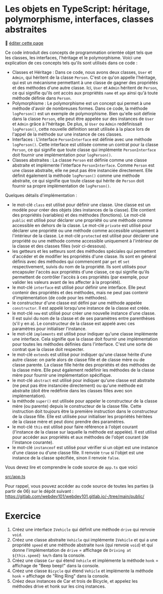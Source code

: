 # Les objets en TypeScript: héritage, polymorphisme, interfaces, classes abstraites

:memo: [éditer cette page](https://gitlab.com/-/ide/project/webdev101/webdev101.gitlab.io/edit/main/-/public/09_objects/README.md)

Ce code introduit des concepts de programmation orientée objet tels que les classes, les interfaces, l'héritage et le polymorphisme. Voici une explication de ces concepts tels qu'ils sont utilisés dans ce code :

- Classes et Héritage : Dans ce code, nous avons deux classes, `User` et `Admin`, qui héritent de la classe `Person`. C'est ce qu'on appelle l'héritage, qui est un mécanisme permettant à une classe de gagner des propriétés et des méthodes d'une autre classe. Ici, `User` et `Admin` héritent de `Person`, ce qui signifie qu'ils ont accès aux propriétés `name` et `age` ainsi qu'à toute méthode définie dans `Person`.
- Polymorphisme : Le polymorphisme est un concept qui permet à une méthode d'avoir de nombreuses formes. Dans ce code, la méthode `logPerson()` est un exemple de polymorphisme. Bien qu'elle soit définie dans la classe `Person`, elle peut être appelée sur des instances de `User` et `Admin` grâce à l'héritage. De plus, si `User` ou `Admin` redéfinissait `logPerson()`, cette nouvelle définition serait utilisée à la place lors de l'appel de la méthode sur une instance de ces classes.
- Interfaces : L'interface `PersonInterface` est définie avec une méthode `logPerson()`. Cette interface est utilisée comme un contrat pour la classe `Person`, ce qui signifie que toute classe qui implémente `PersonInterface` doit fournir une implémentation pour `logPerson()`.
- Classes abstraites : La classe `Person` est définie comme une classe abstraite et implémente l'interface `PersonInterface`. Comme `Person` est une classe abstraite, elle ne peut pas être instanciée directement. Elle définit également la méthode `logPerson()` comme une méthode abstraite, ce qui signifie que toute classe qui hérite de `Person` doit fournir sa propre implémentation de `logPerson()`.

Quelques détails d'implémentation :
- le mot-clé `class` est utilisé pour définir une classe. Une classe est un modèle pour créer des objets (des instances de la classe). Elle contient des propriétés (variables) et des méthodes (fonctions). Le mot-clé `public` est utilisé pour déclarer une propriété ou une méthode comme accessible en dehors de la classe. Le mot-clé `private` est utilisé pour déclarer une propriété ou une méthode comme accessible uniquement à l'intérieur de la classe. Le mot-clé `protected` est utilisé pour déclarer une propriété ou une méthode comme accessible uniquement à l'intérieur de la classe et des classes filles (voir ci-dessous).
- les getteurs et les setteurs sont des méthodes spéciales qui permettent d'accéder et de modifier les propriétés d'une classe. Ils sont en général définis avec des méthodes qui commencent par `get` et `set` respectivement, suivis du nom de la propriété. Ils sont utilisés pour encapsuler l'accès aux propriétés d'une classe, ce qui signifie qu'ils permettent de contrôler l'accès à ces propriétés (par exemple, pour valider les valeurs avant de les affecter à la propriété).
- le mot-clé `interface` est utilisé pour définir une interface. Elle peut contenir des propriétés et des méthodes, mais ne peut pas contenir d'implémentation (de code pour les méthodes).
- le constructeur d'une classe est défini par une méthode appelée `constructor`. Il est appelé lorsqu'une instance de la classe est créée. 
- le mot-clé `new` est utilisé pour créer une nouvelle instance d'une classe. Il est suivi du nom de la classe et de ses paramètres entre parenthèses (s'il y en a). Le constructeur de la classe est appelé avec ces paramètres pour initialiser l'instance.
- le mot-clé `implements` est utilisé pour indiquer qu'une classe implémente une interface. Cela signifie que la classe doit fournir une implémentation pour toutes les méthodes définies dans l'interface. C'est une sorte de contrat que la classe doit respecter.
- le mot-clé `extends` est utilisé pour indiquer qu'une classe hérite d'une autre classe: on parle alors de classe fille et de classe mère ou de classe parente. La classe fille hérite des propriétés et des méthodes de la classe mère. Elle peut également redéfinir les méthodes de la classe mère pour fournir une implémentation spécifique.
- le mot-clé `abstract` est utilisé pour indiquer qu'une classe est abstraite (ne peut pas être instanciée directement) ou qu'une méthode est abstraite (doit être redéfinie dans les classes filles avec son implémentation).
- la méthode `super()` est utilisée pour appeler le constructeur de la classe mère (ou parente) depuis le constructeur de la classe fille. Cette instruction doit toujours être la première instruction dans le constructeur de la classe fille. Elle est utilisée pour initialiser les propriétés héritées de la classe mère et peut donc prendre des paramètres.
- le mot-clé `this` est utilisé pour faire référence à l'objet courant (l'instance de la classe sur laquelle la méthode est appelée). Il est utilisé pour accéder aux propriétés et aux méthodes de l'objet courant (de l'instance courante).
- le mot-clé `instanceof` est utilisé pour vérifier si un objet est une instance d'une classe ou d'une classe fille. Il renvoie `true` si l'objet est une instance de la classe spécifiée, sinon il renvoie `false`.

Vous devez lire et comprendre le code source de `app.ts` que voici

[src/app.ts](src/app.ts ":include :type=code typescript")

Pour rappel, vous pouvez accéder au code source de toutes les parties (à partir de 06) sur le dépôt suivant : https://gitlab.com/webdev101/webdev101.gitlab.io/-/tree/main/public/

# Exercice

1. Créez une interface `IVehicle` qui définit une méthode `drive` qui renvoie `void`.
2. Créez une classe abstraite `Vehicle` qui implémente `IVehicle` et qui a une propriété `speed` et une méthode abstraite `honk` (qui renvoie `void`) et qui donne l'implémentation de `drive` = affichage de `Driving at ${this.speed} km/h` dans la console.
3. Créez une classe `Car` qui étend `Vehicle` et implémente la méthode `honk` = affichage de "Beep beep!" dans la console.
4. Créez une classe `Bicycle` qui étend `Vehicle` et implémente la méthode `honk` = affichage de "Ring Ring" dans la console.
5. Créez deux instances de Car et trois de Bicycle, et appelez les méthodes drive et honk sur les cinq instances.
